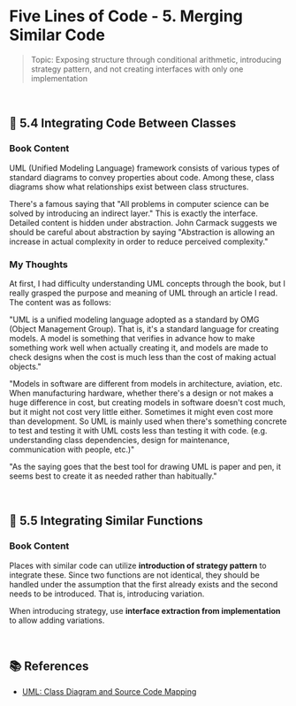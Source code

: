 # Five Lines of Code - 5. Merging Similar Code

> Topic: Exposing structure through conditional arithmetic, introducing strategy pattern, and not creating interfaces with only one implementation

<br/>

## 🔖 5.4 Integrating Code Between Classes

### Book Content

UML (Unified Modeling Language) framework consists of various types of standard diagrams to convey properties about code. Among these, class diagrams show what relationships exist between class structures.

There's a famous saying that "All problems in computer science can be solved by introducing an indirect layer." This is exactly the interface. Detailed content is hidden under abstraction. John Carmack suggests we should be careful about abstraction by saying "Abstraction is allowing an increase in actual complexity in order to reduce perceived complexity."

### My Thoughts

At first, I had difficulty understanding UML concepts through the book, but I really grasped the purpose and meaning of UML through an article I read. The content was as follows:

"UML is a unified modeling language adopted as a standard by OMG (Object Management Group). That is, it's a standard language for creating models. A model is something that verifies in advance how to make something work well when actually creating it, and models are made to check designs when the cost is much less than the cost of making actual objects."

"Models in software are different from models in architecture, aviation, etc. When manufacturing hardware, whether there's a design or not makes a huge difference in cost, but creating models in software doesn't cost much, but it might not cost very little either. Sometimes it might even cost more than development. So UML is mainly used when there's something concrete to test and testing it with UML costs less than testing it with code. (e.g. understanding class dependencies, design for maintenance, communication with people, etc.)"

"As the saying goes that the best tool for drawing UML is paper and pen, it seems best to create it as needed rather than habitually."

<br/>

## 🔖 5.5 Integrating Similar Functions

### Book Content

Places with similar code can utilize **introduction of strategy pattern** to integrate these. Since two functions are not identical, they should be handled under the assumption that the first already exists and the second needs to be introduced. That is, introducing variation.

When introducing strategy, use **interface extraction from implementation** to allow adding variations.

<br/>

## 📚 References

- [UML: Class Diagram and Source Code Mapping](https://www.nextree.co.kr/p6753/)
